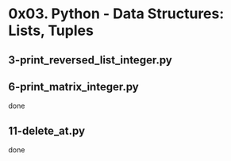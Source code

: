 # 0x03. Python - Data Structures: Lists, Tuples
## 3-print_reversed_list_integer.py
## 6-print_matrix_integer.py
done
## 11-delete_at.py
done

